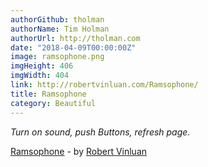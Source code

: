 ```yaml
---
authorGithub: tholman
authorName: Tim Holman
authorUrl: http://tholman.com
date: "2018-04-09T00:00:00Z"
image: ramsophone.png
imgHeight: 406
imgWidth: 404
link: http://robertvinluan.com/Ramsophone/
title: Ramsophone
category: Beautiful
---
```


_Turn on sound, push Buttons, refresh page._

[Ramsophone](http://robertvinluan.com/Ramsophone/) - by [Robert Vinluan](http://robertvinluan.com/)
